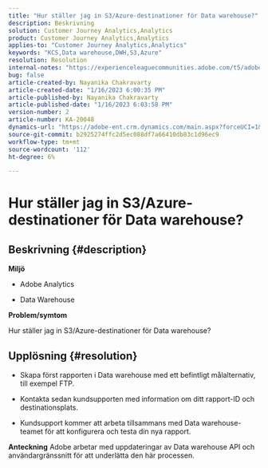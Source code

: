 ```yaml
---
title: "Hur ställer jag in S3/Azure-destinationer för Data warehouse?"
description: Beskrivning
solution: Customer Journey Analytics,Analytics
product: Customer Journey Analytics,Analytics
applies-to: "Customer Journey Analytics,Analytics"
keywords: "KCS,Data warehouse,DWH,S3,Azure"
resolution: Resolution
internal-notes: "https://experienceleaguecommunities.adobe.com/t5/adobe-analytics-ideas/amazon-s3-support-for-data-warehouse/idi-p/341037  Azure example: https://jira.corp.adobe.com/browse/AN-259530  S3 example: https://jira.corp.adobe.com/browse/AN-294769"
bug: false
article-created-by: Nayanika Chakravarty
article-created-date: "1/16/2023 6:00:35 PM"
article-published-by: Nayanika Chakravarty
article-published-date: "1/16/2023 6:03:58 PM"
version-number: 2
article-number: KA-20048
dynamics-url: "https://adobe-ent.crm.dynamics.com/main.aspx?forceUCI=1&pagetype=entityrecord&etn=knowledgearticle&id=fd7de4a8-c795-ed11-aad1-6045bd006149"
source-git-commit: b2925274ffc2d5ec088df7a66410db83c1d96ec9
workflow-type: tm+mt
source-wordcount: '112'
ht-degree: 6%

---
```


# Hur ställer jag in S3/Azure-destinationer för Data warehouse?

## Beskrivning {#description}


<b>Miljö</b>

- Adobe Analytics

- Data Warehouse

<b>Problem/symtom</b>

Hur ställer jag in S3/Azure-destinationer för Data warehouse?


## Upplösning {#resolution}


- Skapa först rapporten i Data warehouse med ett befintligt målalternativ, till exempel FTP.

- Kontakta sedan kundsupporten med information om ditt rapport-ID och destinationsplats.

- Kundsupport kommer att arbeta tillsammans med Data warehouse-teamet för att konfigurera och testa din nya rapport.

<b>Anteckning</b>
Adobe arbetar med uppdateringar av Data warehouse API och användargränssnitt för att underlätta den här processen.
